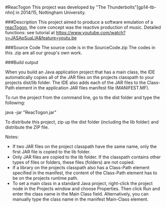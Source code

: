#ReacTogon
This project was developed by "The Thunderbolts"[gp14-tb-nhn] in 2014/15, Nottingham University.

###Description
This project aimed to produce a software emulation of a [reacTogon](https://www.youtube.com/watch?v=AklKy2NDpqs), the core concept was the reactive production of music.
Detailed functions: see tutorial at https://www.youtube.com/watch?v=JASApSuaLlA&feature=youtu.be

###Source Code
The source code is in the SourceCode.zip
The codes in this .zip are all our group's own work.

###Build output

When you build an Java application project that has a main class, the IDE
automatically copies all of the JAR
files on the projects classpath to your projects dist/lib folder. The IDE
also adds each of the JAR files to the Class-Path element in the application
JAR files manifest file (MANIFEST.MF).

To run the project from the command line, go to the dist folder and
type the following:

java -jar "ReacTogon.jar" 

To distribute this project, zip up the dist folder (including the lib folder)
and distribute the ZIP file.

Notes:

* If two JAR files on the project classpath have the same name, only the first
JAR file is copied to the lib folder.
* Only JAR files are copied to the lib folder.
If the classpath contains other types of files or folders, these files (folders)
are not copied.
* If a library on the projects classpath also has a Class-Path element
specified in the manifest, the content of the Class-Path element has to be on
the projects runtime path.
* To set a main class in a standard Java project, right-click the project node
in the Projects window and choose Properties. Then click Run and enter the
class name in the Main Class field. Alternatively, you can manually type the
class name in the manifest Main-Class element.
